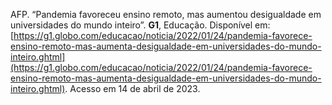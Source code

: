 AFP. “Pandemia favoreceu ensino remoto, mas aumentou desigualdade em universidades do mundo inteiro”. **G1**, Educação. Disponível em: [https://g1.globo.com/educacao/noticia/2022/01/24/pandemia-favorece-ensino-remoto-mas-aumenta-desigualdade-em-universidades-do-mundo-inteiro.ghtml](https://g1.globo.com/educacao/noticia/2022/01/24/pandemia-favorece-ensino-remoto-mas-aumenta-desigualdade-em-universidades-do-mundo-inteiro.ghtml). Acesso em 14 de abril de 2023.